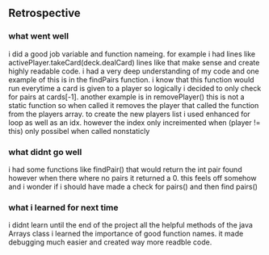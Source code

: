 ## Retrospective

### what went well
i did a good job variable and function nameing. for example i had lines like activePlayer.takeCard(deck.dealCard)
lines like that make sense and create highly readable code.
i had a very deep understanding of my code and one example of this is in the findPairs function.
i know that this function would run everytime a card is given to a player so logically i decided to only check for pairs at cards[-1].
another example is in removePlayer() this is not a static function so when called it removes the player that called the function from the players array.
to create the new players list i used enhanced for loop as well as an idx. however the index only increimented when (player != this) only possibel when called  nonstaticly


### what didnt go well 
i had some functions like findPair() that would return the int pair found
however when there where no pairs it returned a 0. this feels off somehow and i wonder if i should have made a check for pairs() and then find pairs()


### what i learned for next time
i didnt learn until the end of the project all the helpful methods of the java Arrays class
i learned the importance of good function names. it made debugging much easier and created way more readble code.

